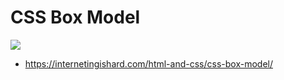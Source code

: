 # CSS Box Model

![](https://internetingishard.com/html-and-css/css-box-model/css-html-and-the-box-model-9d82a2.png)

* https://internetingishard.com/html-and-css/css-box-model/
